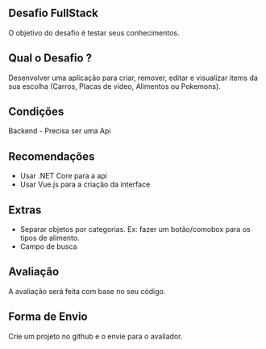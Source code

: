 ## Desafio FullStack
O objetivo do desafio é testar seus conhecimentos.

## Qual o Desafio ?
Desenvolver uma aplicação para criar, remover, editar e visualizar items da sua escolha (Carros, Placas de video, Alimentos ou Pokemons).

## Condições
Backend - Precisa ser uma Api

## Recomendações
* Usar .NET Core para a api
* Usar Vue.js para a criação da interface

## Extras
* Separar objetos por categorias. Ex: fazer um botão/comobox para os tipos de alimento.
* Campo de busca

## Avaliação
A avaliação será feita com base no seu código.

## Forma de Envio
Crie um projeto no github e o envie para o avaliador.

